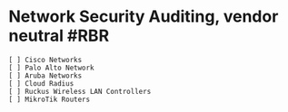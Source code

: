 # Network Security Auditing, vendor neutral #RBR 

	[ ] Cisco Networks
	[ ] Palo Alto Network
	[ ] Aruba Networks
	[ ] Cloud Radius
	[ ] Ruckus Wireless LAN Controllers
	[ ] MikroTik Routers